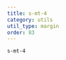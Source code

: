 ```yaml
---
title: s-mt-4
category: utils
util_type: margin
order: 83
---
```

<div class="s-mt-4">
  <code>s-mt-4</code>
</div>